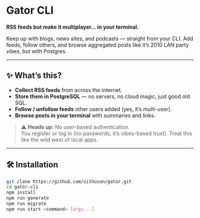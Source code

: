 

# Gator CLI  
**RSS feeds but make it multiplayer… in your terminal.**  

Keep up with blogs, news sites, and podcasts — straight from your CLI. Add feeds, follow others, and browse aggregated posts like it’s 2010 LAN party vibes, but with Postgres.  

---

## ✨ What’s this?  
- **Collect RSS feeds** from across the internet.  
- **Store them in PostgreSQL** — no servers, no cloud magic, just good old SQL.  
- **Follow / unfollow feeds** other users added (yes, it’s multi-user).  
- **Browse posts in your terminal** with summaries and links.  

> ⚠ **Heads up:** No user-based authentication.  
> You register or log in (no passwords, it’s vibes-based trust).
> Treat this like the wild west of local apps.  

---

## 🛠 Installation  
```bash
git clone https://github.com/sithusan/gator.git
cd gator-cli
npm install
npm run generate
npm run migrate
npm run start <command> [args...]
